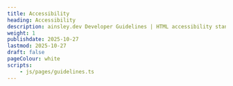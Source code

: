 ```yaml
---
title: Accessibility
heading: Accessibility
description: ainsley.dev Developer Guidelines | HTML accessibility standards for semantic markup & ARIA attributes
weight: 1
publishdate: 2025-10-27
lastmod: 2025-10-27
draft: false
pageColour: white
scripts:
    - js/pages/guidelines.ts
---
```

